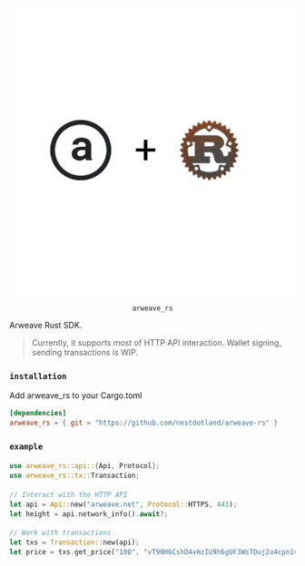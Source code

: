 <p align="center">

<img src="logo.png" />

<p align="center">
    <code>arweave_rs</code>
</center>

</p>

Arweave Rust SDK.

> Currently, it supports most of HTTP API interaction. Wallet signing, sending
> transactions is WIP.

### `installation`

Add arweave_rs to your Cargo.toml

```toml
[dependencies]
arweave_rs = { git = "https://github.com/nestdotland/arweave-rs" }
```

### `example`

```rust
use arweave_rs::api::{Api, Protocol};
use arweave_rs::tx::Transaction;

// Interact with the HTTP API
let api = Api::new("arweave.net", Protocol::HTTPS, 443);
let height = api.network_info().await?;

// Work with transactions
let txs = Transaction::new(api);
let price = txs.get_price("100", "vT90H6CshD4xHzIU9h6gUF3WsTOuj2a4cpn1v2CfvkQ");
```
